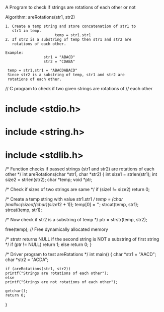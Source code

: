 A Program to check if strings are rotations of each other or not


Algorithm: areRotations(str1, str2)

    1. Create a temp string and store concatenation of str1 to
       str1 in temp.
                          temp = str1.str1
    2. If str2 is a substring of temp then str1 and str2 are 
       rotations of each other.

    Example:                 
                     str1 = "ABACD"
                     str2 = "CDABA"

     temp = str1.str1 = "ABACDABACD"
     Since str2 is a substring of temp, str1 and str2 are 
     rotations of each other.
     
     
     
     	
// C program to check if two given strings are rotations of 
// each other 
# include <stdio.h> 
# include <string.h> 
# include <stdlib.h> 

/* Function checks if passed strings (str1 and str2) 
are rotations of each other */
int areRotations(char *str1, char *str2) 
{ 
int size1 = strlen(str1); 
int size2 = strlen(str2); 
char *temp; 
void *ptr; 

/* Check if sizes of two strings are same */
if (size1 != size2) 
	return 0; 

/* Create a temp string with value str1.str1 */
temp = (char *)malloc(sizeof(char)*(size1*2 + 1)); 
temp[0] = ''; 
strcat(temp, str1); 
strcat(temp, str1); 

/* Now check if str2 is a substring of temp */
ptr = strstr(temp, str2); 

free(temp); // Free dynamically allocated memory 

/* strstr returns NULL if the second string is NOT a 
	substring of first string */
if (ptr != NULL) 
	return 1; 
else
	return 0; 
} 

/* Driver program to test areRotations */
int main() 
{ 
	char *str1 = "AACD"; 
	char *str2 = "ACDA"; 

	if (areRotations(str1, str2)) 
	printf("Strings are rotations of each other"); 
	else
	printf("Strings are not rotations of each other"); 

	getchar(); 
	return 0; 
} 
